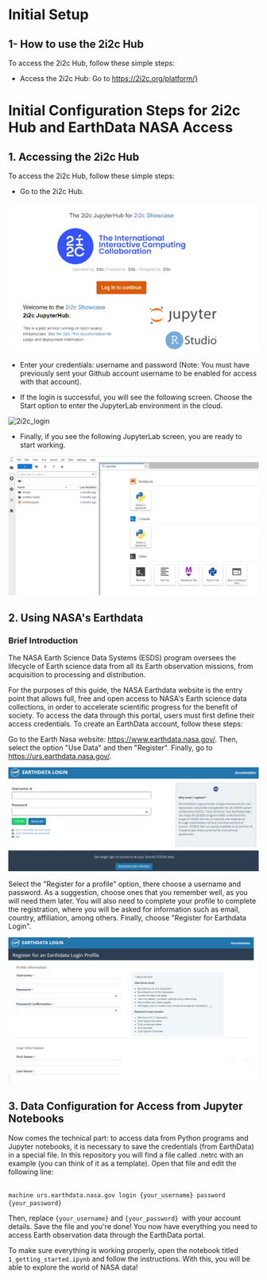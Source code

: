# Initial Setup 

## 1- How to use the 2i2c Hub

To access the 2i2c Hub, follow these simple steps:

* Access the 2i2c Hub: Go to https://2i2c.org/platform/}

# Initial Configuration Steps for 2i2c Hub and EarthData NASA Access

## 1. Accessing the 2i2c Hub

To access the 2i2c Hub, follow these simple steps:

* Go to the 2i2c Hub.

![2i2c_login](../assets/2i2c_login.png)

* Enter your credentials: username and password (Note: You must have previously sent your Github account username to be enabled for access with that account).

* If the login is successful, you will see the following screen. Choose the Start option to enter the JupyterLab environment in the cloud.
  

![2i2c_login](../assets/start.png)

* Finally, if you see the following JupyterLab screen, you are ready to start working.

![ambiente_trabajo_jupyter_lab](../assets/work_environment_jupyter_lab.png) 

## 2. Using NASA's Earthdata

### Brief Introduction

The NASA Earth Science Data Systems (ESDS) program oversees the lifecycle of Earth science data from all its Earth observation missions, from acquisition to processing and distribution.

For the purposes of this guide, the NASA Earthdata website is the entry point that allows full, free and open access to NASA's Earth science data collections, in order to accelerate scientific progress for the benefit of society. To access the data through this portal, users must first define their access credentials. To create an EarthData account, follow these steps:

Go to the Earth Nasa website: https://www.earthdata.nasa.gov/. Then, select the option "Use Data" and then "Register". Finally, go to https://urs.earthdata.nasa.gov/.

![earthdata_login](../assets/earthdata_login.png) 

Select the "Register for a profile" option, there choose a username and password. As a suggestion, choose ones that you remember well, as you will need them later. You will also need to complete your profile to complete the registration, where you will be asked for information such as email, country, affiliation, among others. Finally, choose "Register for Earthdata Login".

![earthdata_profile](../assets/earthdata_profile2.png) 

## 3. Data Configuration for Access from Jupyter Notebooks


Now comes the technical part: to access data from Python programs and Jupyter notebooks, it is necessary to save the credentials (from EarthData) in a special file. In this repository you will find a file called .netrc with an example (you can think of it as a template). Open that file and edit the following line:
```

machine urs.earthdata.nasa.gov login {your_username} password {your_password}
```

Then, replace `{your_username}` and `{your_password} `with your account details. Save the file and you're done! You now have everything you need to access Earth observation data through the EarthData portal. ️

To make sure everything is working properly, open the notebook titled `1_getting_started.ipynb` and follow the instructions. With this, you will be able to explore the world of NASA data!




